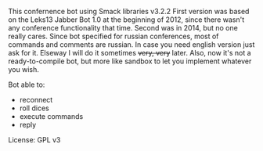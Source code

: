 This confernence bot using Smack libraries v3.2.2
First version was based on the Leks13 Jabber Bot 1.0 at the beginning of 2012, since there wasn't any conference functionality that time.
Second was in 2014, but no one really cares.
Since bot specified for russian conferences, most of commands and comments are russian.
In case you need english version just ask for it. Elseway I will do it sometimes ~~very, very~~ later.
Also, now it's not a ready-to-compile bot, but more like sandbox to let you implement whatever you wish.

Bot able to:
- reconnect
- roll dices
- execute commands
- reply

License: GPL v3
